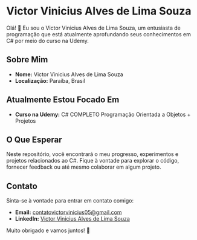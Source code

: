# Victor Vinicius Alves de Lima Souza

Olá! 👋 Eu sou o Victor Vinicius Alves de Lima Souza, um entusiasta de programação que está atualmente aprofundando seus conhecimentos em C# por meio do curso na Udemy.  

## Sobre Mim

- **Nome:** Victor Vinicius Alves de Lima Souza
- **Localização:** Paraíba, Brasil

## Atualmente Estou Focado Em

- **Curso na Udemy:** C# COMPLETO Programação Orientada a Objetos + Projetos
  
## O Que Esperar

Neste repositório, você encontrará o meu progresso, experimentos e projetos relacionados ao C#. Fique à vontade para explorar o código, fornecer feedback ou até mesmo colaborar em algum projeto.

## Contato

Sinta-se à vontade para entrar em contato comigo:

- **Email:** [contatovictorvinicius05@gmail.com](mailto:contatovictorvinicius05@gmail.com)
- **LinkedIn:** [Victor Vinicius Alves de Lima Souza]([https://www.linkedin.com/in/seuperfil/](https://www.linkedin.com/in/victor-vinicius-2a9166255/))

Muito obrigado e vamos juntos! 🚀
